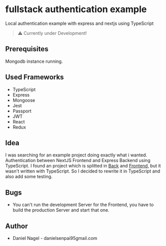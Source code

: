 # fullstack authentication example

Local authentication example with express and nextjs using TypeScript

> ⚠ Currently under Development!

## Prerequisites

Mongodb instance running.

## Used Frameworks

* TypeScript
* Express
* Mongoose
* Jest
* Passport
* JWT
* React
* Redux

## Idea

I was searching for an example project doing exactly what i wanted.
Authentication between NextJS Frontend and Express Backend using TypeScript.
I found an project which is splitted in [Back](https://github.com/alan2207/express-server-jwt)
and [Frontend](https://github.com/alan2207/nextjs-jwt-authentication), but it wasn't written with TypeScript.
So I decided to rewrite it in TypeScript and also add some testing.

## Bugs

* You can't run the development Server for the Frontend, you have to build the production Server and start that one.

## Author

* Daniel Nagel - danielsenpai95gmail.com